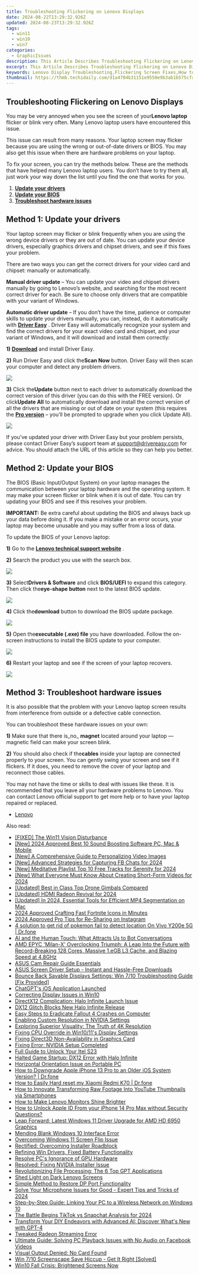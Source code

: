 ```yaml
---
title: Troubleshooting Flickering on Lenovo Displays
date: 2024-08-22T13:29:32.926Z
updated: 2024-08-23T13:29:32.926Z
tags:
  - win11
  - win10
  - win7
categories:
  - GraphicIssues
description: This Article Describes Troubleshooting Flickering on Lenovo Displays
excerpt: This Article Describes Troubleshooting Flickering on Lenovo Displays
keywords: Lenovo Display Troubleshooting,Flickering Screen Fixes,How to Stop Lenovo Screen Flicker,Fixing Flickering Displays on PC,Lenovo Screen Brightness Issues,Resolving Display Flicker on Lenovo Laptops,Lenovo Screen Calibration Guide
thumbnail: https://thmb.techidaily.com/d1a4704b31151e9550e9b3ab1b575cfa25b0e8f640c5b81b3310074251149c70.jpg
---
```


## Troubleshooting Flickering on Lenovo Displays

 You may be very annoyed when you see the screen of your**Lenovo laptop** flicker or blink very often. Many Lenovo laptop users have encountered this issue.

 This issue can result from many reasons. Your laptop screen may flicker because you are using the wrong or out-of-date drivers or BIOS. You may also get this issue when there are hardware problems on your laptop.

 To fix your screen, you can try the methods below. These are the methods that have helped many Lenovo laptop users. You don’t have to try them all, just work your way down the list until you find the one that works for you.

1. **[Update your drivers](#a)**
2. **[Update your BIOS](#b)**
3. **[Troubleshoot hardware issues](#c)**

## Method 1: Update your drivers

 Your laptop screen may flicker or blink frequently when you are using the wrong device drivers or they are out of date. You can update your device drivers, especially graphics drivers and chipset drivers, and see if this fixes your problem.

 There are two ways you can get the correct drivers for your video card and chipset: manually or automatically.

**Manual driver update** – You can update your video and chipset drivers manually by going to Lenovo’s website, and searching for the most recent correct driver for each. Be sure to choose only drivers that are compatible with your variant of Windows.

**Automatic driver update** – If you don’t have the time, patience or computer skills to update your drivers manually, you can, instead, do it automatically with [**Driver Easy**](https://tools.techidaily.com/drivereasy/download/) . Driver Easy will automatically recognize your system and find the correct drivers for your exact video card and chipset, and your variant of Windows, and it will download and install them correctly:

**1)** [**Download**](https://tools.techidaily.com/drivereasy/download/) and install Driver Easy.

**2)** Run Driver Easy and click the**Scan Now** button. Driver Easy will then scan your computer and detect any problem drivers.

![](https://images.drivereasy.com/wp-content/uploads/2017/07/img_597858796d417.png)

**3)**  Click the**Update** button next to each driver to automatically download the correct version of this driver (you can do this with the FREE version). Or click**Update All** to automatically download and install the correct version of all the drivers that are missing or out of date on your system (this requires the [**Pro version**](https://tools.techidaily.com/drivereasy/download/) – you’ll be prompted to upgrade when you click Update All).

![](https://images.drivereasy.com/wp-content/uploads/2017/07/img_597859a7e365f.jpg)

 If you’ve updated your driver with Driver Easy but your problem persists, please contact Driver Easy’s support team at <support@drivereasy.com> for advice. You should attach the URL of this article so they can help you better.

## Method 2: Update your BIOS

 The BIOS (Basic Input/Output System) on your laptop manages the communication between your laptop hardware and the operating system. It may make your screen flicker or blink when it is out of date. You can try updating your BIOS and see if this resolves your problem.

**IMPORTANT:** Be extra careful about updating the BIOS and always back up your data before doing it. If you make a mistake or an error occurs, your laptop may become unusable and you may suffer from a loss of data.

To update the BIOS of your Lenovo laptop:

**1)** Go to the [**Lenovo technical support website**](https://shop-links.co/link/?exclusive=1&publisher_slug=itechdaily19598&url=http%3A%2F%2Fpcsupport.lenovo.com%2Fus%2Fen%2F) .

**2)**  Search the product you use with the search box.

![](https://images.drivereasy.com/wp-content/uploads/2017/07/img_59795b8f49038.jpg)

**3)**  Select**Drivers & Software** and click **BIOS/UEFI** to expand this category. Then click the**eye-shape button** next to the latest BIOS update.

![](https://images.drivereasy.com/wp-content/uploads/2017/07/img_59795c2f6d56b.jpg)

**4)**  Click the**download** button to download the BIOS update package.

![](https://images.drivereasy.com/wp-content/uploads/2017/07/img_59795ce5b8c59.jpg)

**5)**  Open the**executable (.exe) file** you have downloaded. Follow the on-screen instructions to install the BIOS update to your computer.

![](https://images.drivereasy.com/wp-content/uploads/2017/07/img_59795da0904c0.png)

**6)** Restart your laptop and see if the screen of your laptop recovers.

<!-- affiliate ads begin -->
<a href="https://secure.2checkout.com/order/checkout.php?PRODS=4940312&QTY=1&AFFILIATE=108875&CART=1"><img src="https://secure.avangate.com/images/merchant/333ac5d90817d69113471fbb6e531bee/sps-partnership-728x90eng.png" border="0"></a>
<!-- affiliate ads end -->
## Method 3: Troubleshoot hardware issues

 It is also possible that the problem with your Lenovo laptop screen results from interference from outside or a defective cable connection.

You can troubleshoot these hardware issues on your own:

**1)** Make sure that there is_no_ **magnet** located around your laptop — magnetic field can make your screen blink.

**2)** You should also check if the**cables** inside your laptop are connected properly to your screen. You can gently swing your screen and see if it flickers. If it does, you need to remove the cover of your laptop and reconnect those cables.

 You may not have the time or skills to deal with issues like these. It is recommended that you leave all your hardware problems to Lenovo. You can contact Lenovo official support to get more help or to have your laptop repaired or replaced.

* [Lenovo](https://tools.techidaily.com/drivereasy/download/)

<ins class="adsbygoogle"
     style="display:block"
     data-ad-format="autorelaxed"
     data-ad-client="ca-pub-7571918770474297"
     data-ad-slot="1223367746"></ins>



<ins class="adsbygoogle"
     style="display:block"
     data-ad-client="ca-pub-7571918770474297"
     data-ad-slot="8358498916"
     data-ad-format="auto"
     data-full-width-responsive="true"></ins>





<span class="atpl-alsoreadstyle">Also read:</span>
<div><ul>
<li><a href="https://graphic-issues.techidaily.com/fixed-the-win11-vision-disturbance/"><u>[FIXED] The Win11 Vision Disturbance</u></a></li>
<li><a href="https://facebook-video-footage.techidaily.com/new-2024-approved-best-10-sound-boosting-software-pc-mac-and-mobile/"><u>[New] 2024 Approved  Best 10 Sound Boosting Software  PC, Mac & Mobile</u></a></li>
<li><a href="https://youtube-lab.techidaily.com/-comprehensive-guide-to-personalizing-video-images/"><u>[New] A Comprehensive Guide to Personalizing Video Images</u></a></li>
<li><a href="https://digital-screen-recording.techidaily.com/new-advanced-strategies-for-capturing-fb-chats-for-2024/"><u>[New] Advanced Strategies for Capturing FB Chats for 2024</u></a></li>
<li><a href="https://fox-http.techidaily.com/new-meditative-playlist-top-10-free-tracks-for-serenity-for-2024/"><u>[New] Meditative Playlist  Top 10 Free Tracks for Serenity for 2024</u></a></li>
<li><a href="https://youtube-docs.techidaily.com/hat-everyone-must-know-about-creating-short-form-videos-for-2024/"><u>[New] What Everyone Must Know About Creating Short-Form Videos for 2024</u></a></li>
<li><a href="https://extra-tips.techidaily.com/updated-best-in-class-top-drone-gimbals-compared/"><u>[Updated] Best in Class  Top Drone Gimbals Compared</u></a></li>
<li><a href="https://screen-video-capture.techidaily.com/updated-hdmi-radeon-revival-for-2024/"><u>[Updated] HDMI Radeon Revival for 2024</u></a></li>
<li><a href="https://facebook-video-share.techidaily.com/updated-in-2024-essential-tools-for-efficient-mp4-segmentation-on-mac/"><u>[Updated] In 2024, Essential Tools for Efficient MP4 Segmentation on Mac</u></a></li>
<li><a href="https://youtube-docs.techidaily.com/approved-crafting-fast-fortnite-icons-in-minutes/"><u>2024 Approved  Crafting Fast Fortnite Icons in Minutes</u></a></li>
<li><a href="https://instagram-video-files.techidaily.com/2024-approved-pro-tips-for-re-sharing-on-instagram/"><u>2024 Approved  Pro Tips for Re-Sharing on Instagram</u></a></li>
<li><a href="https://change-location.techidaily.com/4-solution-to-get-rid-of-pokemon-fail-to-detect-location-on-vivo-y200e-5g-drfone-by-drfone-virtual-android/"><u>4 solution to get rid of pokemon fail to detect location On Vivo Y200e 5G | Dr.fone</u></a></li>
<li><a href="https://tech-savvy.techidaily.com/ai-and-the-human-touch-what-attracts-us-to-bot-conversations/"><u>AI and the Human Touch: What Attracts Us to Bot Conversations</u></a></li>
<li><a href="https://hardware-help.techidaily.com/amd-epyc-milan-x-overclocking-triumph-a-leap-into-the-future-with-record-breaking-128-cores-massive-1egb-l3-cache-and-blazing-speed-at-48ghz/"><u>AMD EPYC 'Milan-X' Overclocking Triumph: A Leap Into the Future with Record-Breaking 128 Cores, Massive 1.eGB L3 Cache, and Blazing Speed at 4.8GHz</u></a></li>
<li><a href="https://graphic-issues.techidaily.com/asus-cam-repair-guide-essentials/"><u>ASUS Cam Repair Guide Essentials</u></a></li>
<li><a href="https://hardware-updates.techidaily.com/asus-screen-driver-setup-instant-and-hassle-free-downloads/"><u>ASUS Screen Driver Setup - Instant and Hassle-Free Downloads</u></a></li>
<li><a href="https://graphic-issues.techidaily.com/bounce-back-savable-displays-settings-win-710-troubleshooting-guide-fix-provided/"><u>Bounce Back Savable Displays Settings: Win 7/10 Troubleshooting Guide [Fix Provided]</u></a></li>
<li><a href="https://tech-hub.techidaily.com/1722105563150-chatgpts-ios-application-launched/"><u>ChatGPT's iOS Application Launched</u></a></li>
<li><a href="https://graphic-issues.techidaily.com/correcting-display-issues-in-win10/"><u>Correcting Display Issues in Win10</u></a></li>
<li><a href="https://graphic-issues.techidaily.com/directx12-complication-halo-infinite-launch-issue/"><u>DirectX12 Complication: Halo Infinite Launch Issue</u></a></li>
<li><a href="https://graphic-issues.techidaily.com/dx12-glitch-blocks-new-halo-infinite-release/"><u>DX12 Glitch Blocks New Halo Infinite Release</u></a></li>
<li><a href="https://graphic-issues.techidaily.com/easy-steps-to-eradicate-fallout-4-crashes-on-computer/"><u>Easy Steps to Eradicate Fallout 4 Crashes on Computer</u></a></li>
<li><a href="https://graphic-issues.techidaily.com/enabling-custom-resolution-in-nvidia-settings/"><u>Enabling Custom Resolution in NVIDIA Settings</u></a></li>
<li><a href="https://graphic-issues.techidaily.com/exploring-superior-visuality-the-truth-of-4k-resolution/"><u>Exploring Superior Visuality: The Truth of 4K Resolution</u></a></li>
<li><a href="https://graphic-issues.techidaily.com/fixing-cpu-override-in-win1011s-display-settings/"><u>Fixing CPU Override in Win10/11's Display Settings</u></a></li>
<li><a href="https://graphic-issues.techidaily.com/fixing-direct3d-non-availability-in-graphics-card/"><u>Fixing Direct3D Non-Availability in Graphics Card</u></a></li>
<li><a href="https://graphic-issues.techidaily.com/fixing-error-nvidia-setup-completed/"><u>Fixing Error: NVIDIA Setup Completed</u></a></li>
<li><a href="https://unlock-android.techidaily.com/full-guide-to-unlock-your-itel-s23-by-drfone-android/"><u>Full Guide to Unlock Your Itel S23</u></a></li>
<li><a href="https://graphic-issues.techidaily.com/halted-game-startup-dx12-error-with-halo-infinite/"><u>Halted Game Startup: DX12 Error with Halo Infinite</u></a></li>
<li><a href="https://graphic-issues.techidaily.com/horizontal-orientation-issue-on-portable-pc/"><u>Horizontal Orientation Issue on Portable PC</u></a></li>
<li><a href="https://techidaily.com/how-to-downgrade-apple-iphone-13-pro-to-an-older-ios-system-version-drfone-by-drfone-ios-system-repair-ios-system-repair/"><u>How to Downgrade Apple iPhone 13 Pro to an Older iOS System Version? | Dr.fone</u></a></li>
<li><a href="https://techidaily.com/how-to-easily-hard-reset-my-xiaomi-redmi-k70-drfone-by-drfone-reset-android-reset-android/"><u>How to Easily Hard reset my Xiaomi Redmi K70 | Dr.fone</u></a></li>
<li><a href="https://youtube-videos.techidaily.com/how-to-innovate-transforming-raw-footage-into-youtube-thumbnails-via-smartphones/"><u>How to Innovate  Transforming Raw Footage Into YouTube Thumbnails via Smartphones</u></a></li>
<li><a href="https://graphic-issues.techidaily.com/how-to-make-lenovo-monitors-shine-brighter/"><u>How to Make Lenovo Monitors Shine Brighter</u></a></li>
<li><a href="https://apple-account.techidaily.com/how-to-unlock-apple-id-from-your-iphone-14-pro-max-without-security-questions-by-drfone-ios/"><u>How to Unlock Apple ID From your iPhone 14 Pro Max without Security Questions?</u></a></li>
<li><a href="https://graphic-issues.techidaily.com/leap-forward-latest-windows-11-driver-upgrade-for-amd-hd-6950-graphics/"><u>Leap Forward: Latest Windows 11 Driver Upgrade for AMD HD 6950 Graphics</u></a></li>
<li><a href="https://graphic-issues.techidaily.com/mending-blank-windows-10-interface-error/"><u>Mending Blank Windows 10 Interface Error</u></a></li>
<li><a href="https://graphic-issues.techidaily.com/overcoming-windows-11-screen-flip-issue/"><u>Overcoming Windows 11 Screen Flip Issue</u></a></li>
<li><a href="https://graphic-issues.techidaily.com/rectified-overcoming-installer-roadblock/"><u>Rectified: Overcoming Installer Roadblock</u></a></li>
<li><a href="https://graphic-issues.techidaily.com/refining-win-drivers-fixed-battery-functionality/"><u>Refining Win Drivers, Fixed Battery Functionality</u></a></li>
<li><a href="https://graphic-issues.techidaily.com/resolve-pcs-ignorance-of-gpu-hardware/"><u>Resolve PC's Ignorance of GPU Hardware</u></a></li>
<li><a href="https://graphic-issues.techidaily.com/resolved-fixing-nvidia-installer-issue/"><u>Resolved: Fixing NVIDIA Installer Issue</u></a></li>
<li><a href="https://tech-hub.techidaily.com/revolutionizing-file-processing-the-6-top-gpt-applications/"><u>Revolutionizing File Processing: The 6 Top GPT Applications</u></a></li>
<li><a href="https://graphic-issues.techidaily.com/shed-light-on-dark-lenovo-screens/"><u>Shed Light on Dark Lenovo Screens</u></a></li>
<li><a href="https://graphic-issues.techidaily.com/simple-method-to-restore-dp-port-functionality/"><u>Simple Method to Restore DP Port Functionality</u></a></li>
<li><a href="https://win-blog.techidaily.com/solve-your-microphone-issues-for-good-expert-tips-and-tricks-of-2024/"><u>Solve Your Microphone Issues for Good - Expert Tips and Tricks of 2024</u></a></li>
<li><a href="https://tech-recovery.techidaily.com/step-by-step-guide-linking-your-pc-to-a-wireless-network-on-windows-10/"><u>Step-by-Step Guide: Linking Your PC to a Wireless Network on Windows 10</u></a></li>
<li><a href="https://snapchat-videos.techidaily.com/the-battle-begins-tiktok-vs-snapchat-analysis-for-2024/"><u>The Battle Begins  TikTok vs Snapchat Analysis for 2024</u></a></li>
<li><a href="https://tech-hub.techidaily.com/transform-your-diy-endeavors-with-advanced-ai-discover-whats-new-with-gpt-4/"><u>Transform Your DIY Endeavors with Advanced AI: Discover What's New with GPT-4</u></a></li>
<li><a href="https://graphic-issues.techidaily.com/tweaked-radeon-streaming-error/"><u>Tweaked Radeon Streaming Error</u></a></li>
<li><a href="https://sound-issues.techidaily.com/ultimate-guide-solving-pc-playback-issues-with-no-audio-on-facebook-videos/"><u>Ultimate Guide: Solving PC Playback Issues with No Audio on Facebook Videos</u></a></li>
<li><a href="https://graphic-issues.techidaily.com/visual-output-denied-no-card-found/"><u>Visual Output Denied: No Card Found</u></a></li>
<li><a href="https://graphic-issues.techidaily.com/win-710-screenscape-save-hiccup-get-it-right-solved/"><u>Win 7/10 Screenscape Save Hiccup - Get It Right [Solved]</u></a></li>
<li><a href="https://graphic-issues.techidaily.com/win10-fall-crisis-brightened-screens-now/"><u>Win10 Fall Crisis: Brightened Screens Now</u></a></li>
</ul></div>
